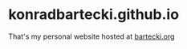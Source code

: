 # konradbartecki.github.io 
That's my personal website hosted at [bartecki.org](http://bartecki.org)
